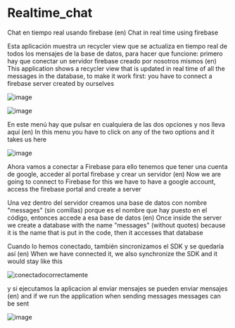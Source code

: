 # Realtime_chat
Chat en tiempo real usando firebase 
(en) Chat in real time using firebase

Esta aplicación muestra un recycler view que se actualiza en tiempo real de todos los mensajes de la base de datos, 
para hacer que funcione: primero hay que conectar un servidor firebase creado por nosotros mismos
(en) This application shows a recycler view that is updated in real time of all the messages in the database,
to make it work first: you have to connect a firebase server created by ourselves

![image](https://user-images.githubusercontent.com/102179522/159691958-4a282a65-e0dc-4b6d-9d24-296508730bd4.png)

![image](https://user-images.githubusercontent.com/102179522/159692180-4f4c7453-35dc-401d-850d-aaf35aadc6ae.png)

En este menú hay que pulsar en cualquiera de las dos opciones y nos lleva aquí
(en) In this menu you have to click on any of the two options and it takes us here

![image](https://user-images.githubusercontent.com/102179522/159692343-b3912908-f8d2-48c1-8370-fe603a55b302.png)

Ahora vamos a conectar a Firebase para ello tenemos que tener una cuenta de google, acceder al portal firebase y crear un servidor
(en) Now we are going to connect to Firebase for this we have to have a google account, access the firebase portal and create a server

Una vez dentro del servidor creamos una base de datos con nombre "messages" (sin comillas) 
porque es el nombre que hay puesto en el código, entonces accede a esa base de datos
(en) Once inside the server we create a database with the name "messages" (without quotes)
because it is the name that is put in the code, then it accesses that database

Cuando lo hemos conectado, también sincronizamos el SDK y se quedaría así
(en) When we have connected it, we also synchronize the SDK and it would stay like this

![conectadocorrectamente](https://user-images.githubusercontent.com/102179522/159692274-cd7c4ab6-3360-42b7-bd51-12c0d763b803.PNG)

y si ejecutamos la aplicacion al enviar mensajes se pueden enviar mensajes
(en) and if we run the application when sending messages messages can be sent

![image](https://user-images.githubusercontent.com/102179522/159694536-d257f529-e1b0-4fc0-8366-92c254534624.png)

